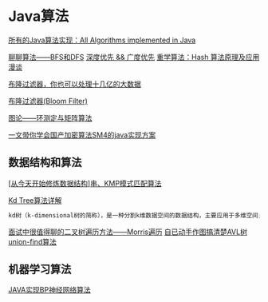 # Java算法
[所有的Java算法实现：All Algorithms implemented in Java](https://github.com/TheAlgorithms/Java)

[聊聊算法——BFS和DFS](https://www.cnblogs.com/xxbiao/p/12845636.html)
[深度优先 && 广度优先](https://www.cnblogs.com/xiexiandong/p/13157476.html)
[重学算法：Hash 算法原理及应用漫谈](https://mp.weixin.qq.com/s?__biz=MzUyNjQxNjYyMg==&mid=2247487045&idx=2&sn=8a2e6c0ce196da24f1463898faba3816&chksm=fa0e61c4cd79e8d29e4c069f9204eb0fbc5c81d2a44ffac2969dc99aa9e24e9c12ec25e41c25&mpshare=1&scene=23&srcid=&sharer_sharetime=1575516230669&sharer_shareid=d812adcc01829f0f7f8fb06aea118511#rd)

[布隆过滤器，你也可以处理十几亿的大数据](https://www.cnblogs.com/lazyegg/p/12857374.html)

[布隆过滤器(Bloom Filter)](https://www.cnblogs.com/cbkj-xd/p/12863619.html)

[图论——环测定与矩阵算法](https://www.cnblogs.com/learnhow/p/12904677.html)

[一文带你学会国产加密算法SM4的java实现方案](https://www.cnblogs.com/jichi/p/12907453.html)

## 数据结构和算法
[[从今天开始修炼数据结构]串、KMP模式匹配算法](https://www.cnblogs.com/Joey777210/p/11973279.html)

[Kd Tree算法详解](https://www.cnblogs.com/PythonLearner/p/12952929.html)
```markdown
kd树（k-dimensional树的简称），是一种分割k维数据空间的数据结构，主要应用于多维空间关键数据的近邻查找(Nearest Neighbor)和近似最近邻查找(Approximate Nearest Neighbor)。
```
[面试中很值得聊的二叉树遍历方法——Morris遍历](https://www.cnblogs.com/xdcat/p/12971855.html)
[自已动手作图搞清楚AVL树](https://www.cnblogs.com/zhuhuix/p/13364271.html)
[union-find算法](https://www.cnblogs.com/afei-24/p/13150340.html)

## 机器学习算法
[JAVA实现BP神经网络算法](https://www.cnblogs.com/MrZhaoyx/p/13271832.html)
